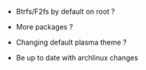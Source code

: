 * Btrfs/F2fs by default on root ?

* More packages ?

* Changing default plasma theme ?

* Be up to date with archlinux changes 

